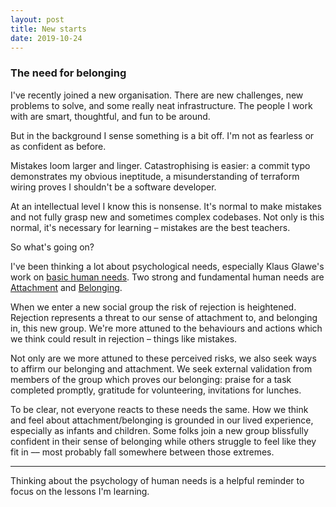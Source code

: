 ```yaml
---
layout: post
title: New starts
date: 2019-10-24
---
```


### The need for belonging

I've recently joined a new organisation. There are new challenges, new problems to solve, and some really neat infrastructure. The people I work with are smart, thoughtful, and fun to be around. 

But in the background I sense something is a bit off. I'm not as fearless or as confident as before. 

Mistakes loom larger and linger. Catastrophising is easier: a commit typo demonstrates my obvious ineptitude, a misunderstanding of terraform wiring proves I shouldn't be a software developer.

At an intellectual level I know this is nonsense. It's normal to make mistakes and not fully grasp new and sometimes complex codebases. Not only is this normal, it's necessary for learning – mistakes are the best teachers.

So what's going on?

I've been thinking a lot about psychological needs, especially Klaus Glawe's work on [basic human needs](https://www.thescienceofpsychotherapy.com/basic-psychological-needs/). Two strong and fundamental human needs are [Attachment](https://www.thescienceofpsychotherapy.com/glossary/attachment/) and [Belonging](https://en.wikipedia.org/wiki/Belongingness).

When we enter a new social group the risk of rejection is heightened. Rejection represents a threat to our sense of attachment to, and belonging in, this new group. We're more attuned to the behaviours and actions which we think could result in rejection – things like mistakes.

Not only are we more attuned to these perceived risks, we also seek ways to affirm our belonging and attachment. We seek external validation from members of the group which proves our belonging: praise for a task completed promptly, gratitude for volunteering, invitations for lunches. 

To be clear, not everyone reacts to these needs the same. How we think and feel about attachment/belonging is grounded in our lived experience, especially as infants and children. Some folks join a new group blissfully confident in their sense of belonging while others struggle to feel like they fit in –– most probably fall somewhere between those extremes.

_________

Thinking about the psychology of human needs is a helpful reminder to focus on the lessons I'm learning.
